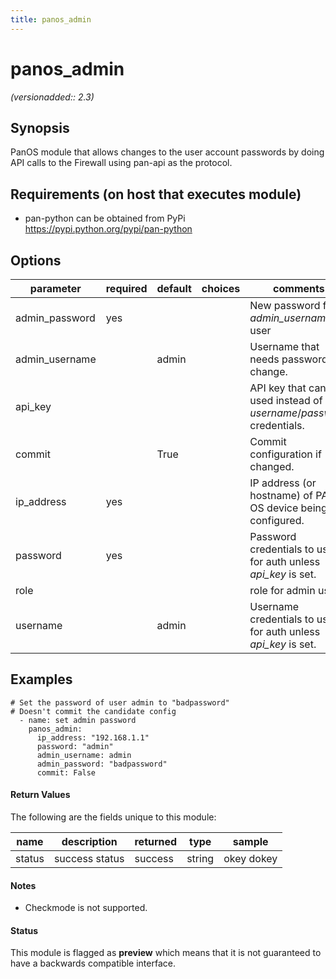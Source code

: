 ```yaml
---
title: panos_admin
---
```

# panos_admin

_(versionadded:: 2.3)_


## Synopsis

PanOS module that allows changes to the user account passwords by doing API calls to the Firewall using pan-api as the protocol.


## Requirements (on host that executes module)

- pan-python can be obtained from PyPi https://pypi.python.org/pypi/pan-python

## Options

| parameter | required | default | choices | comments |
| --- | --- | --- | --- | --- |
| admin_password | yes |  |  | New password for *admin_username* user |
| admin_username |  | admin |  | Username that needs password change. |
| api_key |  |  |  | API key that can be used instead of *username*/*password* credentials. |
| commit |  | True |  | Commit configuration if changed. |
| ip_address | yes |  |  | IP address (or hostname) of PAN-OS device being configured. |
| password | yes |  |  | Password credentials to use for auth unless *api_key* is set. |
| role |  |  |  | role for admin user |
| username |  | admin |  | Username credentials to use for auth unless *api_key* is set. |

## Examples

    # Set the password of user admin to "badpassword"
    # Doesn't commit the candidate config
      - name: set admin password
        panos_admin:
          ip_address: "192.168.1.1"
          password: "admin"
          admin_username: admin
          admin_password: "badpassword"
          commit: False
#### Return Values

The following are the fields unique to this module:

| name | description | returned | type | sample |
| --- | --- | --- | --- | --- |
| status | success status | success | string | okey dokey |

#### Notes

- Checkmode is not supported.



#### Status

This module is flagged as **preview** which means that it is not guaranteed to have a backwards compatible interface.

